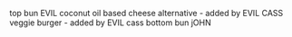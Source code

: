 top bun
EVIL coconut oil based cheese alternative - added by EVIL CASS
veggie burger - added by EVIL cass
bottom bun
jOHN
